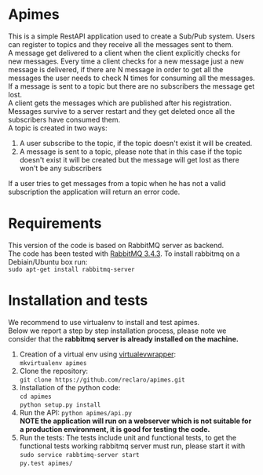 # Apimes

This is a simple RestAPI application used to create a Sub/Pub system.
Users can register to topics and they receive all the messages sent to them.
<br />
A message get delivered to a client when the client explicitly checks for new messages.
Every time a client checks for a new message just a new message is delivered, if
there are N message in order to get all the messages the user needs
to check N times for consuming all the messages.<br />
If a message is sent to a topic but there are no subscribers the message get
lost.<br />
A client gets the messages which are published after his registration.<br />
Messages survive to a server restart and they get deleted once all the
subscribers have consumed them.<br />
A topic is created in two ways:

1. A user subscribe to the topic, if the topic doesn't exist it will be created.
2. A message is sent to a topic, please note that in this case if the topic
   doesn't exist it will be created but the message will get lost as there won't
   be any subscribers

If a user tries to get messages from a topic when he has not a valid
subscription the application will return an error code.
# Requirements
This version of the code is based on RabbitMQ server as backend.<br />
The code has been tested with [RabbitMQ 3.4.3](https://www.rabbitmq.com).
To install rabbitmq on a Debiain/Ubuntu box run:<br />
`sudo apt-get install rabbitmq-server`

# Installation and tests
We recommend to use virtualenv to install and test apimes.<br />
Below we report a step by step installation process, please note we consider
that the **rabbitmq server is already installed on the machine.**


1. Creation of a virtual env using [virtualevwrapper](https://virtualenvwrapper.readthedocs.org/en/latest/):<br />
`mkvirtualenv apimes`
2. Clone the repository:<br />
`git clone https://github.com/reclaro/apimes.git`
3. Installation of the python code:<br />
`cd apimes`<br />
`python setup.py install`
4. Run the API:
`python apimes/api.py`<br />
**NOTE the application will run on a webserver which is not suitable for a
production environment, it is good for testing the code.**
5. Run the tests:
The tests include unit and functional tests, to get the functional tests working
rabbitmq server must run, please start it with <br /> `sudo service rabbtimq-server
start`<br />
`py.test apimes/`
